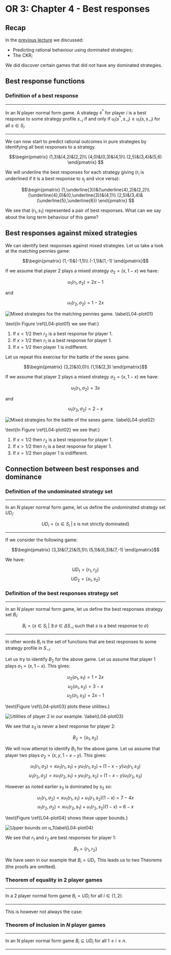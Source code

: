 # OR 3: Chapter 4 - Best responses

## Recap

In the [previous lecture](Chapter_03-Dominance.md) we discussed:

- Predicting rational behaviour using dominated strategies;
- The CKR;

We did discover certain games that did not have any dominated strategies.

## Best response functions

### Definition of a best response

---

In an $N$ player normal form game. A strategy $s^*$ for player $i$ is a best response to some strategy profile $s_{-i}$ if and only if $u_i(s^*,s_{-i})\geq u_{i}(s,s_{-i})$ for all $s\in S_i$.

---

We can now start to predict rational outcomes in pure strategies by identifying all best responses to a strategy.

$$\begin{pmatrix}
(1,3)&(4,2)&(2,2)\\
(4,0)&(0,3)&(4,1)\\
(2,5)&(3,4)&(5,6)
\end{pmatrix}
$$

We will underline the best responses for each strategy giving ($r_i$ is underlined if it is a best response to $s_j$ and vice versa):

$$\begin{pmatrix}
(1,\underline{3})&(\underline{4},2)&(2,2)\\
(\underline{4},0)&(0,\underline{3})&(4,1)\\
(2,5)&(3,4)&(\underline{5},\underline{6})
\end{pmatrix}
$$

We see that $(r_1,s_1)$ represented a pair of best responses. What can we say about the long term behaviour of this game?

## Best responses against mixed strategies

We can identify best responses against mixed strategies. Let us take a look at the matching pennies game:

$$\begin{pmatrix}
(1,-1)&(-1,1)\\
(-1,1)&(1,-1)
\end{pmatrix}$$

If we assume that player 2 plays a mixed strategy $\sigma_2=(x,1-x)$ we have:

$$u_1(r_1,\sigma_2)=2x-1$$

and

$$u_1(r_2,\sigma_2)=1-2x$$

![Mixed strategies fox the matching pennies game. \label{L04-plot01}](plots/L04-plot01.png)

\text{In Figure \ref{L04-plot01} we see that:}

1. If $x<1/2$ then $r_2$ is a best response for player 1.
2. If $x>1/2$ then $r_1$ is a best response for player 1.
3. If $x=1/2$ then player 1 is indifferent.

Let us repeat this exercise for the battle of the sexes game.

$$\begin{pmatrix}
(3,2)&(0,0)\\
(1,1)&(2,3)
\end{pmatrix}$$

If we assume that player 2 plays a mixed strategy $\sigma_2=(x,1-x)$ we have:

$$u_1(r_1,\sigma_2)=3x$$

and

$$u_1(r_2,\sigma_2)=2-x$$

![Mixed strategies for the battle of the sexes game. \label{L04-plot02}](plots/L04-plot02.png)

\text{In Figure \ref{L04-plot02} we see that:}

1. If $x<1/2$ then $r_2$ is a best response for player 1.
2. If $x>1/2$ then $r_1$ is a best response for player 1.
3. If $x=1/2$ then player 1 is indifferent.

## Connection between best responses and dominance

### Definition of the undominated strategy set

---

In an $N$ player normal form game, let us define the undominated strategy set $UD_i$:

$$UD_i=\{s\in S_i\;|\; \text{s is not strictly dominated}\}$$

---

If we consider the following game:

$$\begin{pmatrix}
(3,3)&(7,2)&(5,1)\\
(5,1)&(6,3)&(7,-1)
\end{pmatrix}$$

We have:

$$UD_1=\{r_1,r_2\}$$
$$UD_2=\{s_1,s_2\}$$

### Definition of the best responses strategy set

---

In an $N$ player normal form game, let us define the best responses strategy set $B_i$:

$$B_i=\{s\in S_i\;|\; \exists\;\sigma\in\Delta S_{-i}\text{ such that }s \text{ is a best response to }\sigma\}$$

---

In other words $B_i$ is the set of functions that are best responses to some strategy profile in $S_{-i}$.

Let us try to identify $B_2$ for the above game. Let us assume that player 1 plays $\sigma_1=(x,1-x)$. This gives:

$$u_2(\sigma_1,s_1)=1+2x$$
$$u_2(\sigma_1,s_2)=3-x$$
$$u_2(\sigma_1,s_3)=2x-1$$

\text{Figure \ref{L04-plot03} plots these utilities.}

![Utilities of player 2 in our example. \label{L04-plot03}](plots/L04-plot03.png)

We see that $s_3$ is never a best response for player 2:

$$B_2=\{s_1,s_2\}$$

We will now attempt to identify $B_1$ for the above game. Let us assume that player two plays $\sigma_2=(x,y,1-x-y)$. This gives:

$$u_1(r_1,\sigma_2)=xu_1(r_1,s_1)+yu_1(r_1,s_2)+(1-x-y)u_1(r_1,s_3)$$
$$u_1(r_2,\sigma_2)=xu_1(r_2,s_1)+yu_1(r_2,s_2)+(1-x-y)u_1(r_2,s_3)$$

However as noted earlier $s_3$ is dominated by $s_2$ so:

$$u_1(r_1,\sigma_2)< xu_1(r_1,s_1)+u_1(r_1,s_2)(1-x)=7-4x$$
$$u_1(r_2,\sigma_2)< xu_1(r_2,s_1)+u_1(r_2,s_2)(1-x)=6-x$$

\text{Figure \ref{L04-plot04} shows these upper bounds.}

![Upper bounds on $u_1$\label{L04-plot04}](plots/L04-plot04.png)

We see that $r_1$ and $r_2$ are best responses for player 1:

$$B_1=\{r_1,r_2\}$$

We have seen in our example that $B_i=UD_i$. This leads us to two Theorems (the proofs are omitted).

### Theorem of equality in 2 player games

---

In a 2 player normal form game $B_i=UD_i$ for all $i\in\{1,2\}$.

---

This is however not always the case:

### Theorem of inclusion in $N$ player games

---

In an $N$ player normal form game $B_i\subseteq UD_i$ for all $1 \leq i\leq n$.

---
